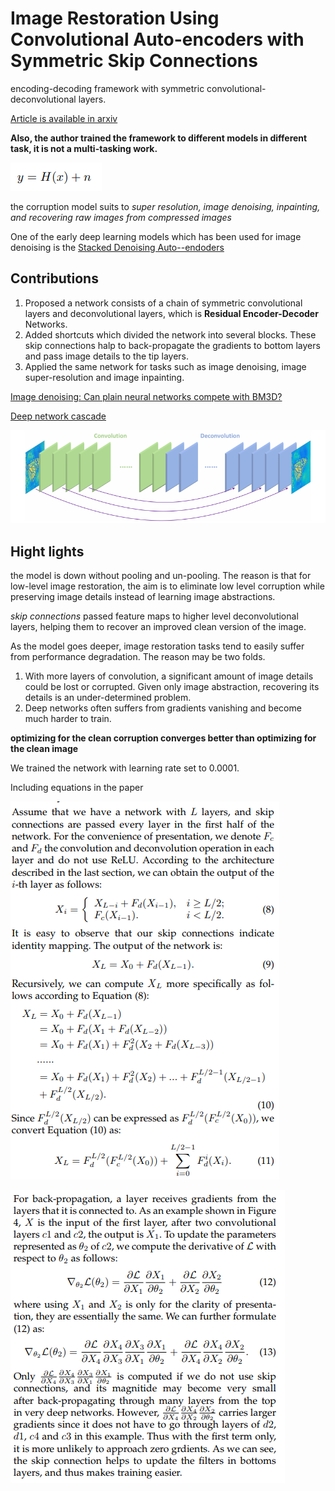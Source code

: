 # Image Restoration Using Convolutional Auto-encoders with Symmetric Skip Connections

encoding-decoding framework with symmetric convolutional-deconvolutional layers.

[Article is available in arxiv](<https://arxiv.org/pdf/1606.08921.pdf>)

__Also, the author trained the framework to different models in different task, it is not a multi-tasking work.__

![1566974195889](assets/1566974195889.png)

the corruption model suits to _super resolution, image denoising, inpainting, and recovering raw images from compressed images_

One of the early deep learning models which has been used for image denoising is the [Stacked Denoising Auto--endoders]()

## Contributions

1. Proposed a network consists of a chain of symmetric convolutional layers and deconvolutional layers, which is __Residual Encoder-Decoder__ Networks.
2. Added shortcuts which divided the network into several blocks. These skip connections halp to back-propagate the gradients to bottom layers and pass image details to the tip layers.
3. Applied the same network for tasks such as image denoising, image super-resolution and image inpainting.

[Image denoising: Can plain neural networks compete with BM3D?]()

[Deep network cascade]()

![1566976750476](assets/1566976750476.png)

## Hight lights

the model is down without pooling and un-pooling. The reason is that for low-level image restoration, the aim is to eliminate low level corruption while preserving image details instead of learning image abstractions.

_skip connections_ passed feature maps to higher level deconvolutional layers, helping them to recover an improved clean version of the image.



As the model goes deeper, image restoration tasks tend to easily suffer from performance degradation. The reason may be two folds. 

1. With more layers of convolution, a significant amount of image details could be lost or corrupted. Given only image abstraction, recovering its details is  an under-determined problem.
2. Deep networks often suffers from gradients vanishing and become much harder to train.



__optimizing for the clean corruption converges better than optimizing for the clean image__



We trained the network with learning rate set to 0.0001.



Including equations in the paper

![1566982301846](assets/1566982301846.png)

![1566982319542](assets/1566982319542.png)





